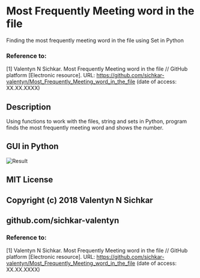 # Most Frequently Meeting word in the file
Finding the most frequently meeting word in the file using Set in Python

### Reference to:
[1] Valentyn N Sichkar. Most Frequently Meeting word in the file // GitHub platform [Electronic resource]. URL: https://github.com/sichkar-valentyn/Most_Frequently_Meeting_word_in_the_file (date of access: XX.XX.XXXX)

## Description
Using functions to work with the files, string and sets in Python, program finds the most frequently meeting word and shows the number.

## GUI in Python
![Result](images/GUI_in_Python.png)

## MIT License
## Copyright (c) 2018 Valentyn N Sichkar
## github.com/sichkar-valentyn
### Reference to:
[1] Valentyn N Sichkar. Most Frequently Meeting word in the file // GitHub platform [Electronic resource]. URL: https://github.com/sichkar-valentyn/Most_Frequently_Meeting_word_in_the_file (date of access: XX.XX.XXXX)
